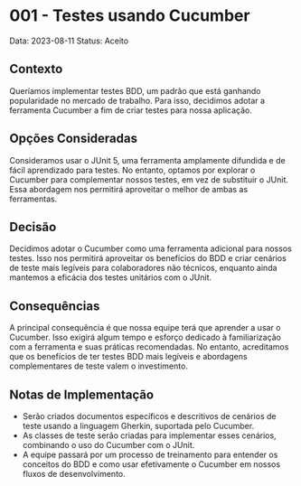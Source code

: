 # 001 - Testes usando Cucumber

Data: 2023-08-11
Status: Aceito

## Contexto
Queríamos implementar testes BDD, um padrão que está ganhando popularidade no mercado de trabalho. Para isso, decidimos adotar a ferramenta Cucumber a fim de criar testes para nossa aplicação.

## Opções Consideradas
Consideramos usar o JUnit 5, uma ferramenta amplamente difundida e de fácil aprendizado para testes. No entanto, optamos por explorar o Cucumber para complementar nossos testes, em vez de substituir o JUnit. Essa abordagem nos permitirá aproveitar o melhor de ambas as ferramentas.

## Decisão
Decidimos adotar o Cucumber como uma ferramenta adicional para nossos testes. Isso nos permitirá aproveitar os benefícios do BDD e criar cenários de teste mais legíveis para colaboradores não técnicos, enquanto ainda mantemos a eficácia dos testes unitários com o JUnit.

## Consequências
A principal consequência é que nossa equipe terá que aprender a usar o Cucumber. Isso exigirá algum tempo e esforço dedicado à familiarização com a ferramenta e suas práticas recomendadas. No entanto, acreditamos que os benefícios de ter testes BDD mais legíveis e abordagens complementares de teste valem o investimento.

## Notas de Implementação
- Serão criados documentos específicos e descritivos de cenários de teste usando a linguagem Gherkin, suportada pelo Cucumber.
- As classes de teste serão criadas para implementar esses cenários, combinando o uso do Cucumber com o JUnit.
- A equipe passará por um processo de treinamento para entender os conceitos do BDD e como usar efetivamente o Cucumber em nossos fluxos de desenvolvimento.